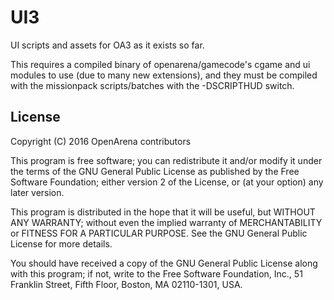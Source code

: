 UI3
===

UI scripts and assets for OA3 as it exists so far.



This requires a compiled binary of openarena/gamecode's cgame and ui modules to use (due to many new extensions), and they must be compiled with the missionpack scripts/batches with the -DSCRIPTHUD switch.

License
-------

Copyright (C) 2016 OpenArena contributors

This program is free software; you can redistribute it and/or
modify it under the terms of the GNU General Public License
as published by the Free Software Foundation; either version 2
of the License, or (at your option) any later version.

This program is distributed in the hope that it will be useful,
but WITHOUT ANY WARRANTY; without even the implied warranty of
MERCHANTABILITY or FITNESS FOR A PARTICULAR PURPOSE.  See the
GNU General Public License for more details.

You should have received a copy of the GNU General Public License
along with this program; if not, write to the Free Software
Foundation, Inc., 51 Franklin Street, Fifth Floor, Boston, MA  02110-1301, USA.
